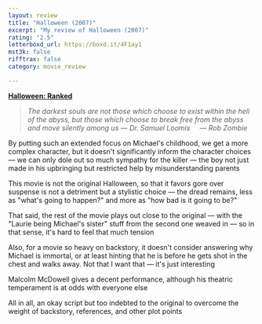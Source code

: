 ```yaml
---
layout: review
title: "Halloween (2007)"
excerpt: "My review of Halloween (2007)"
rating: "2.5"
letterboxd_url: https://boxd.it/4F1ay1
mst3k: false
rifftrax: false
category: movie_review

---
```


<b><a href="https://boxd.it/pTT2i/detail">Halloween: Ranked</a></b>

<blockquote><i>The darkest souls are not those which choose to exist within the hell of the abyss, but those which choose to break free from the abyss and move silently among us</i><i>
</i><i>— Dr. Samuel Loomis
</i><i>    — Rob Zombie</i></blockquote>By putting such an extended focus on Michael's childhood, we get a more complex character, but it doesn't significantly inform the character choices — we can only dole out so much sympathy for the killer — the boy not just made in his upbringing but restricted help by misunderstanding parents

This movie is not the original Halloween, so that it favors gore over suspense is not a detriment but a stylistic choice — the dread remains, less as "what's going to happen?" and more as "how bad is it going to be?"

That said, the rest of the movie plays out close to the original — with the "Laurie being Michael's sister" stuff from the second one weaved in — so in that sense, it's hard to feel that much tension

Also, for a movie so heavy on backstory, it doesn't consider answering why Michael is immortal, or at least hinting that he is before he gets shot in the chest and walks away. Not that I want that — it's just interesting

Malcolm McDowell gives a decent performance, although his theatric temperament is at odds with everyone else

All in all, an okay script but too indebted to the original to overcome the weight of backstory, references, and other plot points